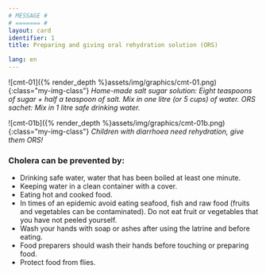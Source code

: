 ```yaml
---
# MESSAGE #
# ======= #
layout: card
identifier: 1
title: Preparing and giving oral rehydration solution (ORS)

lang: en
---
```


![cmt-01]({% render_depth %}assets/img/graphics/cmt-01.png){:class="my-img-class"}
*Home-made salt sugar solution: Eight teaspoons of sugar + half a teaspoon of salt. Mix in one litre (or 5 cups) of water. ORS sachet: Mix in 1 litre safe drinking water.*

![cmt-01b]({% render_depth %}assets/img/graphics/cmt-01b.png){:class="my-img-class"}
*Children with diarrhoea need rehydration, give them ORS!*

### Cholera can be prevented by:
- Drinking safe water, water that has been boiled at least one minute.
- Keeping water in a clean container with a cover.
- Eating hot and cooked food.
- In times of an epidemic avoid eating seafood, fish and raw food (fruits and vegetables can be contaminated). Do not eat fruit or vegetables that you have not peeled yourself.
- Wash your hands with soap or ashes after using the latrine and before eating.
- Food preparers should wash their hands before touching or preparing food.
- Protect food from flies.
